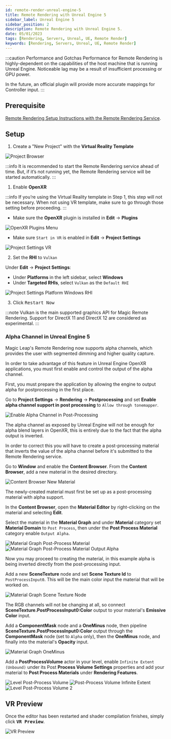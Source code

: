 ```yaml
---
id: remote-render-unreal-engine-5
title: Remote Rendering with Unreal Engine 5
sidebar_label: Unreal Engine 5
sidebar_position: 2
description: Remote Rendering with Unreal Engine 5.
date: 05/01/2023
tags: [Rendering, Servers, Unreal, UE, Remote Render]
keywords: [Rendering, Servers, Unreal, UE, Remote Render]
---
```


:::caution Performance and Gotchas
Performance for Remote Rendering is highly-dependent on the capabilities of the host machine that is running Unreal Engine. Noticeable lag may be a result of insufficient processing or GPU power.

In the future, an official plugin will provide more accurate mappings for Controller input.
:::

## Prerequisite

[Remote Rendering Setup Instructions with the Remote Rendering Service](/docs/guides/remote-render/remote-render).

## Setup

1. Create a "New Project" with the **Virtual Reality Template**

![Project Browser](/img/unreal-5/project-browser.png)

:::info
It is recommended to start the Remote Rendering service ahead of time. But, if it’s not running yet, the Remote Rendering service will be started automatically.
:::

1. Enable **OpenXR**

:::info
If you’re using the Virtual Reality template in Step 1, this step will not be necessary. When not using VR template, make sure to go through those setting before proceeding.
:::

- Make sure the **OpenXR** plugin is installed in **Edit** -> **Plugins**

![OpenXR Plugins Menu](/img/unreal-5/plugins-menu-openxr.png)

- Make sure `Start in VR` is enabled in **Edit** -> **Project Settings**

![Project Settings VR](/img/unreal-5/preoject-settings-vr.png)

2. Set the **RHI** to `Vulkan`

Under **Edit** -> **Project Settings**:

- Under **Platforms** in the left sidebar, select **Windows**
- Under **Targeted RHIs**, select `Vulkan` as the `Default RHI`

![Project Settings Platform Windows RHI](/img/unreal-5/project-settings-platform-windows.png)

3. Click <kbd>Restart Now</kbd>

:::note
Vulkan is the main supported graphics API for Magic Remote Rendering. Support for DirectX 11 and DirectX 12 are considered as experimental.
:::

### Alpha Channel in Unreal Engine 5

Magic Leap's Remote Rendering now supports alpha channels, which provides the user with segmented dimming and higher quality capture.

In order to take advantage of this feature in Unreal Engine OpenXR applications, you must first enable and control the output of the alpha channel.

First, you must prepare the application by allowing the engine to output alpha for postprocessing in the first place.

Go to **Project Settings** -> **Rendering** -> **Postprocessing** and set **Enable alpha channel support in post processing** to `Allow through tonemapper`.

![Enable Alpha Channel in Post-Processing](/img/unreal-5/alpha-channel/enable-alpha-channel-post-processing.png)

The alpha channel as exposed by Unreal Engine will not be enough for alpha blend layers in OpenXR, this is entirely due to the fact that the alpha output is inverted.

In order to correct this you will have to create a post-processing material that inverts the value of the alpha channel before it's submitted to the Remote Rendering service.

Go to **Window** and enable the **Content Browser**. From the **Content Browser**, add a new material in the desired directory.

![Content Browser New Material](/img/unreal-5/alpha-channel/content-browser-new-material.png)

The newly-created material must first be set up as a post-processing material with alpha support.

In the **Content Browser**, open the **Material Editor** by right-clicking on the material and selecting **Edit**.

Select the material in the **Material Graph** and under **Material** category set **Material Domain** to `Post Process`, then under the **Post Process Material** category enable `Output Alpha`.

![Material Graph Post-Process Material](/img/unreal-5/alpha-channel/material-graph-post-process-material.png)
![Material Graph Post-Process Material Output Alpha](/img/unreal-5/alpha-channel/material-graph-output-alpha.png)

Now you may proceed to creating the material, in this example alpha is being inverted directly from the post-processing input.

Add a new **SceneTexture** node and set **Scene Texture Id** to `PostProcessInput0`. This will be the main color input the material that will be worked on.

![Material Graph Scene Texture Node](/img/unreal-5/alpha-channel/material-graph-new-scene-texture.png)

The RGB channels will not be changing at all, so connect **SceneTexture.PostProcessInput0:Color** output to your material's **Emissive Color** input.

Add a **ComponentMask** node and a **OneMinus** node, then pipeline **SceneTexture.PostProcessInput0:Color** output through the **ComponentMask** node (set to `Alpha` only), then the **OneMinus** node, and finally into the material's **Opacity** input.

![Material Graph OneMinus](/img/unreal-5/alpha-channel/material-graph-component-mask-one-minus.png)

Add a **PostProcessVolume** actor in your level, enable `Infinite Extent (Unbound)` under its Post **Process Volume Settings** properties and add your material to **Post Process Materials** under **Rendering Features**.

![Level Post-Process Volume](/img/unreal-5/alpha-channel/level-post-process-volume.png)
![Post-Process Volume Infinite Extent](/img/unreal-5/alpha-channel/post-process-volume-infinite-extent.png)
![Level Post-Process Volume 2](/img/unreal-5/alpha-channel/material-graph-post-process-material-2.png)

## VR Preview

Once the editor has been restarted and shader compilation finishes, simply click <kbd>**VR Preview**</kbd>.

![VR Preview](/img/unreal-5/editor-vr-preview.png)
